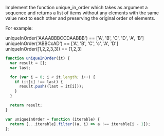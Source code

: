 Implement the function unique_in_order which takes as argument a sequence and returns a list of items without any elements with the same value next to each other and preserving the original order of elements.

For example:

uniqueInOrder('AAAABBBCCDAABBB') == ['A', 'B', 'C', 'D', 'A', 'B']
uniqueInOrder('ABBCcAD') == ['A', 'B', 'C', 'c', 'A', 'D']
uniqueInOrder([1,2,2,3,3]) == [1,2,3]

```js
function uniqueInOrder(it) {
  var result = [];
  var last;

  for (var i = 0; i < it.length; i++) {
    if (it[i] !== last) {
      result.push((last = it[i]));
    }
  }

  return result;
}

var uniqueInOrder = function (iterable) {
  return [...iterable].filter((a, i) => a !== iterable[i - 1]);
};
```
